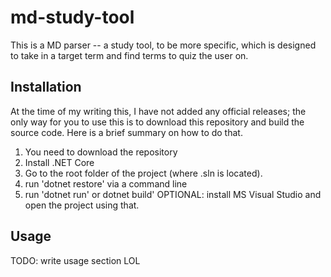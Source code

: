 # md-study-tool

This is a MD parser -- a study tool, to be more specific, which is designed to take in a target term and find terms to quiz the user on. 

## Installation
At the time of my writing this, I have not added any official releases; the only way for you to use this is to download this repository and build the source code. 
Here is a brief summary on how to do that.

1. You need to download the repository
2. Install .NET Core
3. Go to the root folder of the project (where .sln is located).
4. run 'dotnet restore' via a command line
5. run 'dotnet run' or dotnet build'
OPTIONAL: install MS Visual Studio and open the project using that.

## Usage
TODO: write usage section LOL
